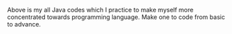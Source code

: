 Above is my all Java codes which I practice to make myself more concentrated towards programming language.
 Make one to code from basic to advance.
